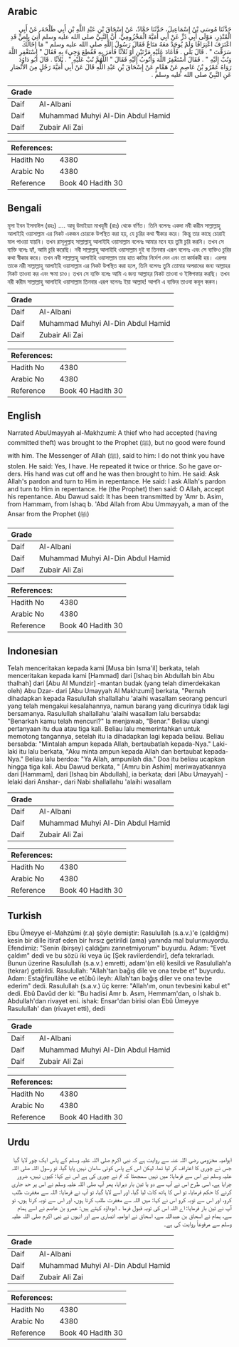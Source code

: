 ## Arabic


<div dir="rtl" lang="ar" style={{fontSize:'larger',backgroundColor:'#f8f9fa',padding:20}}>
حَدَّثَنَا مُوسَى بْنُ إِسْمَاعِيلَ، حَدَّثَنَا حَمَّادٌ، عَنْ إِسْحَاقَ بْنِ عَبْدِ اللَّهِ بْنِ أَبِي طَلْحَةَ، عَنْ أَبِي الْمُنْذِرِ، مَوْلَى أَبِي ذَرٍّ عَنْ أَبِي أُمَيَّةَ الْمَخْزُومِيِّ، أَنَّ النَّبِيَّ صلى الله عليه وسلم أُتِيَ بِلِصٍّ قَدِ اعْتَرَفَ اعْتِرَافًا وَلَمْ يُوجَدْ مَعَهُ مَتَاعٌ فَقَالَ رَسُولُ اللَّهِ صلى الله عليه وسلم ‏"‏ مَا إِخَالُكَ سَرَقْتَ ‏"‏ ‏.‏ قَالَ بَلَى ‏.‏ فَأَعَادَ عَلَيْهِ مَرَّتَيْنِ أَوْ ثَلاَثًا فَأَمَرَ بِهِ فَقُطِعَ وَجِيءَ بِهِ فَقَالَ ‏"‏ اسْتَغْفِرِ اللَّهَ وَتُبْ إِلَيْهِ ‏"‏ ‏.‏ فَقَالَ أَسْتَغْفِرُ اللَّهَ وَأَتُوبُ إِلَيْهِ فَقَالَ ‏"‏ اللَّهُمَّ تُبْ عَلَيْهِ ‏"‏ ‏.‏ ثَلاَثًا ‏.‏ قَالَ أَبُو دَاوُدَ رَوَاهُ عَمْرُو بْنُ عَاصِمٍ عَنْ هَمَّامٍ عَنْ إِسْحَاقَ بْنِ عَبْدِ اللَّهِ قَالَ عَنْ أَبِي أُمَيَّةَ رَجُلٍ مِنَ الأَنْصَارِ عَنِ النَّبِيِّ صلى الله عليه وسلم ‏.‏
</div>
<div style={{backgroundColor:'#f8f9fa',padding:20, marginBottom: 10}}><table> <thead> <tr> <th>Grade</th> <th></th> </tr> </thead> <tbody> <tr><td>Daif</td><td>Al-Albani</td></tr><tr><td>Daif</td><td>Muhammad Muhyi Al-Din Abdul Hamid</td></tr><tr><td>Daif</td><td>Zubair Ali Zai</td></tr></tbody></table><table> <thead> <tr> <th>References:</th> <th></th> </tr> </thead> <tbody><tr><td>Hadith No</td><td>4380</td></tr><tr><td>Arabic No</td><td>4380</td></tr><tr><td>Reference</td><td>Book 40 Hadith 30</td></tr></tbody></table></div>

## Bengali


<div dir="ltr" lang="bn" style={{fontSize:'larger',backgroundColor:'#f8f9fa',padding:20}}>
মূসা ইবন ইসমাঈল (রহঃ) .... আবূ উমাইয়্যা মাখযূমী (রাঃ) থেকে বর্ণিত। তিনি বলেনঃ একদা নবী করীম সাল্লাল্লাহু আলাইহি ওয়াসাল্লাম এর নিকট একজন চোরকে উপস্থিত করা হয়, যে চুরির কথা স্বীকার করে। কিন্তু তার কাছে চোরাই মাল পাওয়া যায়নি। তখন রাসূলুল্লাহ সাল্লাল্লাহু আলাইহি ওয়াসাল্লাম বলেনঃ আমার মনে হয় তুমি চুরি করনি। তখন সে ব্যক্তি বলেঃ হ্যাঁ, আমি চুরি করেছি। নবী সাল্লাল্লাহু আলাইহি ওয়াসাল্লাম দুই বা তিনবার এরূপ বলেনঃ এবং সে ব্যক্তিও চুরির কথা স্বীকার করে। তখন নবী সাল্লাল্লাহু আলাইহি ওয়াসাল্লাম তার হাত কাটার নির্দেশ দেন এবং তা কার্যকরী হয়। এরপর তাকে নরী সাল্লাল্লাহু আলাইহি ওয়াসাল্লাম এর নিকট উপস্থিত করা হলে, তিনি বলেনঃ তুমি তোমার অপরাধের জন্য আল্লাহর নিকট তাওবা কর এবং ক্ষমা চাও। তখন সে ব্যক্তি বলেঃ আমি এ জন্য আল্লাহর নিকট তাওবা ও ইস্তিগফার করছি। তখন নরী করীম সাল্লাল্লাহু আলাইহি ওয়াসাল্লাম তিনবার এরূপ বলেনঃ ইয়া আল্লাহ! আপনি এ ব্যক্তির তাওবা কবূল করুন।
</div>
<div style={{backgroundColor:'#f8f9fa',padding:20, marginBottom: 10}}><table> <thead> <tr> <th>Grade</th> <th></th> </tr> </thead> <tbody> <tr><td>Daif</td><td>Al-Albani</td></tr><tr><td>Daif</td><td>Muhammad Muhyi Al-Din Abdul Hamid</td></tr><tr><td>Daif</td><td>Zubair Ali Zai</td></tr></tbody></table><table> <thead> <tr> <th>References:</th> <th></th> </tr> </thead> <tbody><tr><td>Hadith No</td><td>4380</td></tr><tr><td>Arabic No</td><td>4380</td></tr><tr><td>Reference</td><td>Book 40 Hadith 30</td></tr></tbody></table></div>

## English


<div dir="ltr" lang="en" style={{fontSize:'larger',backgroundColor:'#f8f9fa',padding:20}}>
Narrated AbuUmayyah al-Makhzumi: A thief who had accepted (having committed theft) was brought to the Prophet (ﷺ), but no good were found with him. The Messenger of Allah (ﷺ), said to him: I do not think you have stolen. He said: Yes, I have. He repeated it twice or thrice. So he gave orders. His hand was cut off and he was then brought to him. He said: Ask Allah's pardon and turn to Him in repentance. He said: I ask Allah's pardon and turn to Him in repentance. He (the Prophet) then said: O Allah, accept his repentance. Abu Dawud said: It has been transmitted by 'Amr b. Asim, from Hammam, from Ishaq b. 'Abd Allah from Abu Ummayyah, a man of the Ansar from the Prophet (ﷺ)
</div>
<div style={{backgroundColor:'#f8f9fa',padding:20, marginBottom: 10}}><table> <thead> <tr> <th>Grade</th> <th></th> </tr> </thead> <tbody> <tr><td>Daif</td><td>Al-Albani</td></tr><tr><td>Daif</td><td>Muhammad Muhyi Al-Din Abdul Hamid</td></tr><tr><td>Daif</td><td>Zubair Ali Zai</td></tr></tbody></table><table> <thead> <tr> <th>References:</th> <th></th> </tr> </thead> <tbody><tr><td>Hadith No</td><td>4380</td></tr><tr><td>Arabic No</td><td>4380</td></tr><tr><td>Reference</td><td>Book 40 Hadith 30</td></tr></tbody></table></div>

## Indonesian


<div dir="ltr" lang="id" style={{fontSize:'larger',backgroundColor:'#f8f9fa',padding:20}}>
Telah menceritakan kepada kami [Musa bin Isma'il] berkata, telah menceritakan kepada kami [Hammad] dari [Ishaq bin Abdullah bin Abu thalhah] dari [Abu Al Mundzir] -mantan budak (yang telah dimerdekakan oleh) Abu Dzar- dari [Abu Umayyah Al Makhzumi] berkata, "Pernah dihadapkan kepada Rasulullah shallallahu 'alaihi wasallam seorang pencuri yang telah mengakui kesalahannya, namun barang yang dicurinya tidak lagi bersamanya. Rasulullah shallallahu 'alaihi wasallam lalu bersabda: "Benarkah kamu telah mencuri?" Ia menjawab, "Benar." Beliau ulangi pertanyaan itu dua atau tiga kali. Beliau lalu memerintahkan untuk memotong tangannya, setelah itu ia dihadapkan lagi kepada beliau. Beliau bersabda: "Mintalah ampun kepada Allah, bertaubatlah kepada-Nya." Laki-laki itu lalu berkata, "Aku minta ampun kepada Allah dan bertaubat kepada-Nya." Beliau lalu berdoa: "Ya Allah, ampunilah dia." Doa itu beliau ucapkan hingga tiga kali. Abu Dawud berkata, " [Amru bin Ashim] meriwayatkannya dari [Hammam], dari [Ishaq bin Abdullah], ia berkata; dari [Abu Umayyah] -lelaki dari Anshar-, dari Nabi shallallahu 'alaihi wasallam
</div>
<div style={{backgroundColor:'#f8f9fa',padding:20, marginBottom: 10}}><table> <thead> <tr> <th>Grade</th> <th></th> </tr> </thead> <tbody> <tr><td>Daif</td><td>Al-Albani</td></tr><tr><td>Daif</td><td>Muhammad Muhyi Al-Din Abdul Hamid</td></tr><tr><td>Daif</td><td>Zubair Ali Zai</td></tr></tbody></table><table> <thead> <tr> <th>References:</th> <th></th> </tr> </thead> <tbody><tr><td>Hadith No</td><td>4380</td></tr><tr><td>Arabic No</td><td>4380</td></tr><tr><td>Reference</td><td>Book 40 Hadith 30</td></tr></tbody></table></div>

## Turkish


<div dir="ltr" lang="tr" style={{fontSize:'larger',backgroundColor:'#f8f9fa',padding:20}}>
Ebu Ümeyye el-Mahzûmi (r.a) şöyle demiştir: Rasulullah (s.a.v.)'e (çaldığmı) kesin bir dille itiraf eden bir hırsız getirildi (ama) yanında mal bulunmuyordu. Efendimiz: "Senin (birşey) çaldığını zannetmiyorum" buyurdu. Adam: "Evet çaldım" dedi ve bu sözü iki veya üç [Şek ravilerdendir], defa tekrarladı. Bunun üzerine Rasulullah (s.a.v.) emretti, adam'(ın eli) kesildi ve Rasulullah'a (tekrar) getirildi. Rasulullah: "Allah'tan bağış dile ve ona tevbe et" buyurdu. Adam: Estağfirullâhe ve etûbû ileyh: Allah'tan bağış diler ve ona tevbe ederim" dedi. Rasulullah (s.a.v.) üç kerre: "Allah'ım, onun tevbesini kabul et" dedi. Ebû Davûd der ki: "Bu hadisi Amr b. Asım, Hemmam'dan, o İshak b. Abdullah'dan riva­yet eni. ishak: Ensar'dan birisi olan Ebû Ümeyye Rasulullah' dan (riva­yet etti), dedi
</div>
<div style={{backgroundColor:'#f8f9fa',padding:20, marginBottom: 10}}><table> <thead> <tr> <th>Grade</th> <th></th> </tr> </thead> <tbody> <tr><td>Daif</td><td>Al-Albani</td></tr><tr><td>Daif</td><td>Muhammad Muhyi Al-Din Abdul Hamid</td></tr><tr><td>Daif</td><td>Zubair Ali Zai</td></tr></tbody></table><table> <thead> <tr> <th>References:</th> <th></th> </tr> </thead> <tbody><tr><td>Hadith No</td><td>4380</td></tr><tr><td>Arabic No</td><td>4380</td></tr><tr><td>Reference</td><td>Book 40 Hadith 30</td></tr></tbody></table></div>

## Urdu


<div dir="rtl" lang="ur" style={{fontSize:'larger',backgroundColor:'#f8f9fa',padding:20}}>
ابوامیہ مخزومی رضی اللہ عنہ سے روایت ہے کہ نبی اکرم صلی اللہ علیہ وسلم کے پاس ایک چور لایا گیا جس نے چوری کا اعتراف کر لیا تھا، لیکن اس کے پاس کوئی سامان نہیں پایا گیا، تو رسول اللہ صلی اللہ علیہ وسلم نے اس سے فرمایا: میں نہیں سمجھتا کہ تم نے چوری کی ہے اس نے کہا: کیوں نہیں، ضرور چرایا ہے، اسی طرح اس نے آپ سے دو یا تین بار دہرایا، پھر آپ صلی اللہ علیہ وسلم نے اس پر حد جاری کرنے کا حکم فرمایا، تو اس کا ہاتھ کاٹ لیا گیا، اور اسے لایا گیا، تو آپ نے فرمایا: اللہ سے مغفرت طلب کرو، اور اس سے توبہ کرو اس نے کہا: میں اللہ سے مغفرت طلب کرتا ہوں، اور اس سے توبہ کرتا ہوں، تو آپ نے تین بار فرمایا: اے اللہ اس کی توبہ قبول فرما ۔ ابوداؤد کہتے ہیں: عمرو بن عاصم نے اسے ہمام سے، ہمام نے اسحاق بن عبداللہ سے، اسحاق نے ابوامیہ انصاری سے اور انہوں نے نبی اکرم صلی اللہ علیہ وسلم سے مرفوعاً روایت کی ہے۔
</div>
<div style={{backgroundColor:'#f8f9fa',padding:20, marginBottom: 10}}><table> <thead> <tr> <th>Grade</th> <th></th> </tr> </thead> <tbody> <tr><td>Daif</td><td>Al-Albani</td></tr><tr><td>Daif</td><td>Muhammad Muhyi Al-Din Abdul Hamid</td></tr><tr><td>Daif</td><td>Zubair Ali Zai</td></tr></tbody></table><table> <thead> <tr> <th>References:</th> <th></th> </tr> </thead> <tbody><tr><td>Hadith No</td><td>4380</td></tr><tr><td>Arabic No</td><td>4380</td></tr><tr><td>Reference</td><td>Book 40 Hadith 30</td></tr></tbody></table></div>